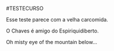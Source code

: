 #TESTECURSO

Esse teste parece com a velha carcomida.

O Chaves é amigo do Espiriquidiberto.

Oh misty eye of the mountain below...
